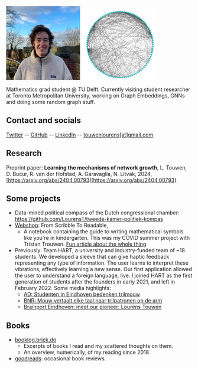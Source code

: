 <img src="img/pf.jpg" alt="pf" width="200"/>
<img src="img/graph.PNG" alt="pf" width="200"/>

Mathematics grad student @ TU Delft. Currently visiting student researcher at Toronto Metropolitan University, working on Graph Embeddings, GNNs and doing some random graph stuff. 

## Contact and socials
[Twitter](https://twitter.com/LourensTouwen)
-- [GitHub](https://github.com/LourensT/)
-- [LinkedIn](https://www.linkedin.com/in/touwenlourens/)
-- [touwenlourens[at]gmail.com](mailto:touwenlourens[at]gmail.com)

## Research
Preprint paper: **Learning the mechanisms of network growth**, L. Touwen, D. Bucur, R. van der Hofstad, A. Garavaglia, N. Litvak, 2024,  [https://arxiv.org/abs/2404.00793](https://arxiv.org/abs/2404.00793)


## Some projects 
* Data-mined political compass of the Dutch congressional chamber: https://github.com/LourensT/tweede-kamer-politiek-kompas 
* [Webshop](https://www.fromscribbletoreadable.com): From Scribble To Readable,
    * A notebook containing the guide to writing mathematical symbols like you're in kindergarten. This was my COVID summer project with Tristan Trouwen. [Fun article about the whole thing](https://www.cursor.tue.nl/nieuws/2020/juli/week-2/studenten-proberen-onleesbare-handschriften-uit-te-bannen-met-boekje/)
* Previously: Team HART, a university and industry-funded team of ~18 students. We developed a sleeve that can give haptic feedback representing any type of information. The user learns to interpret these vibrations, effectively learning a new sense. Our first application allowed the user to understand a foreign language, live. I joined HART as the first generation of students after the founders in early 2021, and left in February 2022. Some media highlights:
    * [AD: Studenten in Eindhoven bedenken trilmouw](https://www.ad.nl/wetenschap/studenten-in-eindhoven-bedenken-trilmouw-waarmee-je-taal-kunt-voelen~a6288823/?referrer=https%3A%2F%2Flourenstouwen.brick.do%2F)
    * [BNR: Mouw vertaalt elke taal naar trilpatronen op de arm](https://www.bnr.nl/podcast/wetenschap-vandaag/10459984/mouw-vertaalt-elke-taal-naar-trilpatronen-op-de-arm?utm_medium=EchoBox&utm_campaign=EchoBoxSocial&utm_source=Twitter#Echobox=1637768203)
    * [Brainport Eindhoven: meet our pioneer: Lourens Touwen](https://brainporteindhoven.com/en/learn-and-work/study/meet-our-pioneer-lourens-touwen)

## Books
* [booklog.brick.do](https://booklog.brick.do)
    * Excerpts of books I read and my scattered thoughts on them.
    * An overview, numerically, of my reading since 2018
* [goodreads](https://www.goodreads.com/lourenst): occasional book reviews.